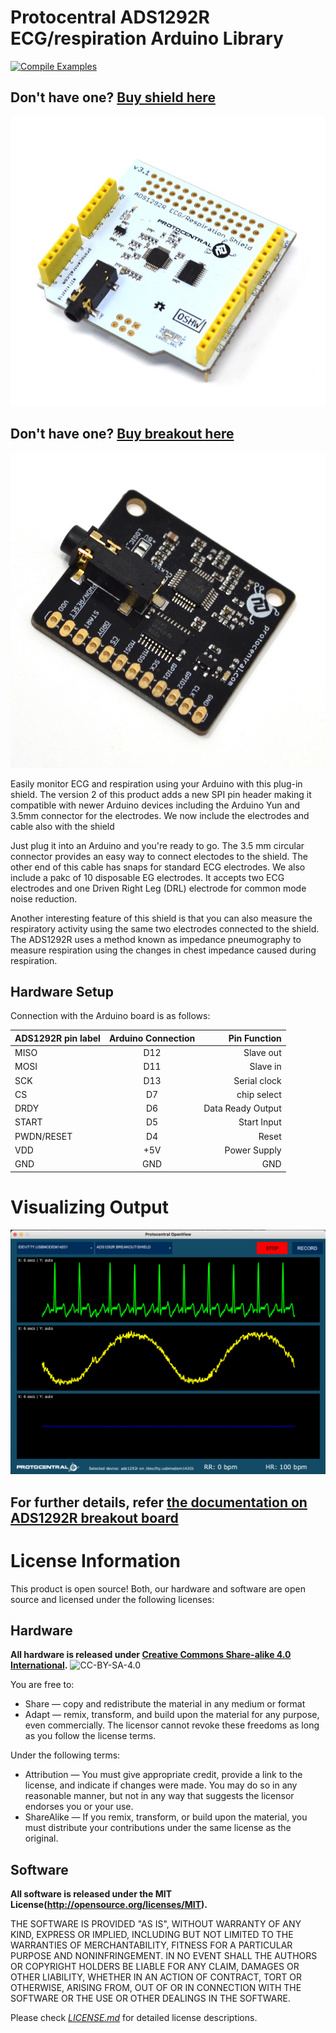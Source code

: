 # Protocentral ADS1292R ECG/respiration Arduino Library

[![Compile Examples](https://github.com/Protocentral/protocentral-ads1292r-arduino/workflows/Compile%20Examples/badge.svg)](https://github.com/Protocentral/protocentral-ads1292r-arduino/actions?workflow=Compile+Examples)

## Don't have one? [Buy shield here](https://protocentral.com/product/ads1292r-ecg-respiration-shield-for-arduino-v2/)

<center>

![ADS1292R breakout](./assets/ads1292r_shield.jpg)

</center>


## Don't have one? [Buy breakout here](https://protocentral.com/product/ads1292r-ecg-respiration-breakout-kit/)

<center>

![ADS1292R shield](./assets/ads1292r_breakout.jpg)

</center>

Easily monitor ECG and respiration using your Arduino with this plug-in shield. The version 2 of this product adds a new SPI pin header making it compatible with newer Arduino devices including the Arduino Yun and 3.5mm connector for the electrodes. We now include the electrodes and cable also with the shield

Just plug it into an Arduino and you're ready to go. The 3.5 mm circular connector provides an easy way to connect electodes to the shield. The other end of this cable has snaps for standard ECG electrodes. We also include a pakc of 10 disposable EG electrodes. It accepts two ECG electrodes and one Driven Right Leg (DRL) electrode for common mode noise reduction.

Another interesting feature of this shield is that you can also measure the respiratory activity using the same two electrodes connected to the shield. The ADS1292R uses a method known as impedance pneumography to measure respiration using the changes in chest impedance caused during respiration.


## Hardware Setup

Connection with the Arduino board is as follows:


|ADS1292R pin label| Arduino Connection   |Pin Function      |
|----------------- |:--------------------:|-----------------:|
| MISO             | D12                  |  Slave out   |             
| MOSI             | D11                  |  Slave in         |
| SCK              | D13                  |  Serial clock     |
| CS               | D7                   |  chip select      |
| DRDY             | D6                   |  Data Ready Output|
| START            | D5                   |  Start Input      |
| PWDN/RESET       | D4                   |  Reset            |
| VDD              | +5V                   | Power Supply      |
| GND              | GND                  | GND               |


# Visualizing Output

![Streaming output](./assets/output.png)

## For further details, refer [the documentation on ADS1292R breakout board](https://docs.protocentral.com/getting-started-with-ADS1292R/)


License Information
===================

This product is open source! Both, our hardware and software are open source and licensed under the following licenses:

Hardware
---------

**All hardware is released under [Creative Commons Share-alike 4.0 International](http://creativecommons.org/licenses/by-sa/4.0/).**
![CC-BY-SA-4.0](https://i.creativecommons.org/l/by-sa/4.0/88x31.png)

You are free to:

* Share — copy and redistribute the material in any medium or format
* Adapt — remix, transform, and build upon the material for any purpose, even commercially.
The licensor cannot revoke these freedoms as long as you follow the license terms.

Under the following terms:

* Attribution — You must give appropriate credit, provide a link to the license, and indicate if changes were made. You may do so in any reasonable manner, but not in any way that suggests the licensor endorses you or your use.
* ShareAlike — If you remix, transform, or build upon the material, you must distribute your contributions under the same license as the original.

Software
--------

**All software is released under the MIT License(http://opensource.org/licenses/MIT).**

THE SOFTWARE IS PROVIDED "AS IS", WITHOUT WARRANTY OF ANY KIND, EXPRESS OR IMPLIED, INCLUDING BUT NOT LIMITED TO THE WARRANTIES OF MERCHANTABILITY, FITNESS FOR A PARTICULAR PURPOSE AND NONINFRINGEMENT. IN NO EVENT SHALL THE AUTHORS OR COPYRIGHT HOLDERS BE LIABLE FOR ANY CLAIM, DAMAGES OR OTHER LIABILITY, WHETHER IN AN ACTION OF CONTRACT, TORT OR OTHERWISE, ARISING FROM, OUT OF OR IN CONNECTION WITH THE SOFTWARE OR THE USE OR OTHER DEALINGS IN THE SOFTWARE.


Please check [*LICENSE.md*](LICENSE.md) for detailed license descriptions.
